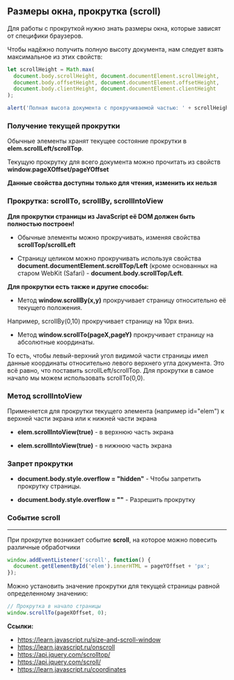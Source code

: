 ## Размеры окна, прокрутка (scroll)

Для работы с прокруткой нужно знать размеры окна, которые зависят от специфики браузеров.

Чтобы надёжно получить полную высоту документа, нам следует взять максимальное из этих свойств:

```javascript
let scrollHeight = Math.max(
  document.body.scrollHeight, document.documentElement.scrollHeight,
  document.body.offsetHeight, document.documentElement.offsetHeight,
  document.body.clientHeight, document.documentElement.clientHeight
);

alert('Полная высота документа с прокручиваемой частью: ' + scrollHeight);
```

### Получение текущей прокрутки

Обычные элементы хранят текущее состояние прокрутки в __elem.scrollLeft/scrollTop__.

Текущую прокрутку для всего документа можно прочитать из свойств __window.pageXOffset/pageYOffset__

__Данные свойства доступны только для чтения, изменить их нельзя__


### Прокрутка: scrollTo, scrollBy, scrollIntoView

__Для прокрутки страницы из JavaScript её DOM должен быть полностью построен!__

- Обычные элементы можно прокручивать, изменяя свойства __scrollTop/scrollLeft__

- Страницу целиком можно прокручивать используя свойства __document.documentElement.scrollTop/Left__ (кроме основанных на старом WebKit (Safari) - __document.body.scrollTop/Left__.

__Для прокрутки есть также и другие способы:__

- Метод __window.scrollBy(x,y)__ прокручивает страницу относительно её текущего положения. 

Например, scrollBy(0,10) прокручивает страницу на 10px вниз.

- Метод __window.scrollTo(pageX,pageY)__ прокручивает страницу на абсолютные координаты.  

То есть, чтобы левый-верхний угол видимой части страницы имел данные координаты относительно левого верхнего угла документа. Это всё равно, что поставить scrollLeft/scrollTop. Для прокрутки в самое начало мы можем использовать scrollTo(0,0).

### Метод scrollIntoView

Применяется для прокрутки текущего элемента (например id="elem") к верхней части экрана или к нижней части экрана

- __elem.scrollIntoView(true)__ - в верхнюю часть экрана

- __elem.scrollIntoView(true)__ - в нижнюю часть экрана

### Запрет прокрутки

- __document.body.style.overflow = "hidden"__ - Чтобы запретить прокрутку страницы.

- __document.body.style.overflow = ""__ - Разрешить прокрутку 



### Событие scroll
<hr> 

При прокрутке возникает событие __scroll__, на которое можно повесить различные обработчики

```javascript
window.addEventListener('scroll', function() {
  document.getElementById('elem').innerHTML = pageYOffset + 'px';
});
```

Можно установить значение прокрутки для текущей страницы равной определенному значению: 

```javascript
// Прокрутка в начало страницы 
window.scrollTo(pageXOffset, 0);
```

__Ссылки:__

- https://learn.javascript.ru/size-and-scroll-window
- https://learn.javascript.ru/onscroll
- https://api.jquery.com/scrolltop/
- https://api.jquery.com/scroll/
- https://learn.javascript.ru/coordinates




